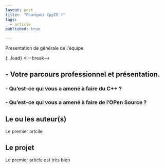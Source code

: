```yaml
---
layout: post
title:  "Pourquoi CppIQ ?"
tags:
  - article
published: true

---
```

Presentation de générale de l'équipe

{: .lead}
<!–-break-–>

## - Votre parcours professionnel et présentation.

### - Qu’est-ce qui vous a amené à faire du C++ ?

### - Qu’est-ce qui vous a amené à faire de l’OPen Source ?

## Le ou les auteur(s)
Le premier artcile

## Le projet
Le premier article est très bien
